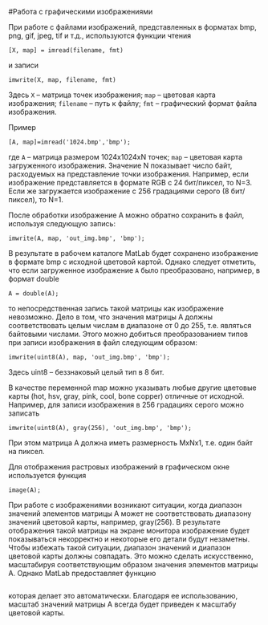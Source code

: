 #Работа с графическими изображениями

При работе с файлами изображений, представленных в форматах bmp, png, gif, jpeg, tif и т.д., используются функции чтения

```[X, map] = imread(filename, fmt)```

и записи

```imwrite(X, map, filename, fmt)```

Здесь ```X``` – матрица точек изображения; ```map``` – цветовая карта изображения; ```filename``` – путь к файлу; ```fmt``` – графический формат файла изображения. 

Пример

```[A, map]=imread('1024.bmp','bmp');```

где ```A``` – матрица размером 1024х1024xN точек; ```map``` – цветовая карта загруженного изображения. Значение N показывает число байт, расходуемых на представление точки изображения. Например, если изображение представляется в формате RGB с 24 бит/пиксел, то N=3. Если же загружается изображение с 256 градациями серого (8 бит/пиксел), то N=1.

После обработки изображение A можно обратно сохранить в файл, используя следующую запись:

```imwrite(A, map, 'out_img.bmp', 'bmp');```

В результате в рабочем каталоге MatLab будет сохранено изображение в формате bmp с исходной цветовой картой. Однако следует отметить, что если загруженное изображение ```A``` было преобразовано, например, в формат double

```A = double(A);```

то непосредственная запись такой матрицы как изображение невозможно. Дело в том, что значения матрицы A должны соответствовать целым числам в диапазоне от 0 до 255, т.е. являться байтовыми числами. Этого можно добиться преобразованием типов при записи изображения в файл следующим образом:

```imwrite(uint8(A), map, 'out_img.bmp', 'bmp');```

Здесь uint8 – беззнаковый целый тип в 8 бит.

В качестве переменной map можно указывать любые другие цветовые карты (hot, hsv, gray, pink, cool, bone copper) отличные от исходной. Например, для записи изображения в 256 градациях серого можно записать

```imwrite(uint8(A), gray(256), 'out_img.bmp', 'bmp');```

При этом матрица A должна иметь размерность MxNx1, т.е. один байт на пиксел. 

Для отображения растровых изображений в графическом окне используется функция

```image(A); ```

При работе с изображениями возникают ситуации, когда диапазон значений элементов матрицы A может не соответствовать диапазону значений цветовой карты, например, gray(256). В результате отображения такой матрицы на экране монитора изображение будет показываться некорректно и некоторые его детали будут незаметны. Чтобы избежать такой ситуации, диапазон значений и диапазон цветовой карты должны совпадать. Это можно сделать искусственно, масштабируя соответствующим образом значения элементов матрицы А. Однако MatLab предоставляет функцию

```imagesc(A);
```

которая делает это автоматически. Благодаря ее использованию, масштаб значений матрицы А всегда будет приведен к масштабу цветовой карты. 
